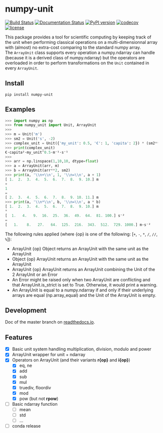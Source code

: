 # numpy-unit

[![Build Status](https://travis-ci.org/politinsa/numpy-unit.svg?branch=master)](https://travis-ci.org/politinsa/numpy-unit)
[![Documentation Status](https://readthedocs.org/projects/numpy-unit/badge/?version=latest)](https://numpy-unit.readthedocs.io/en/latest/?badge=latest)
[![PyPI version](https://badge.fury.io/py/numpy-unit.svg)](https://badge.fury.io/py/numpy-unit)
[![codecov](https://codecov.io/gh/politinsa/numpy-unit/branch/master/graph/badge.svg)](https://codecov.io/gh/politinsa/numpy-unit)
[![license](https://img.shields.io/badge/license-Unlicense-blue)](https://github.com/politinsa/numpy-unit/blob/master/LICENSE)


This package provides a tool for scientific computing by keeping track of the unit when performing classical operations on a multi-dimensionnal array with (almost) no extra-cost comparing to the standard numpy array.  
The `ArrayUnit` class supports every operation a numpy.ndarray can handle (because it is a derived class of numpy.ndarray) but the operators are overloaded in order to perform transformations on the `Unit` contained in every `ArrayUnit`.

## Install

    pip install numpy-unit

## Examples

```python
>>> import numpy as np
>>> from numpy_unit import Unit, ArrayUnit
>>> 
>>> m = Unit('m')
>>> sm2 = Unit('s', -2)
>>> complex_unit = Unit({'my_unit': 0.5, '€': 1, 'capita': 2}) * (sm2**0.5) / m
>>> print(complex_unit)
€·capita²·my_unit^0.5·m⁻¹·s⁻¹
>>>
>>> arr = np.linspace(1,10,10, dtype=float)
>>> a = ArrayUnit(arr, m)
>>> b = ArrayUnit(arr**2, sm2)
>>> print(a, '\\n+\\n', 1, '\\n=\\n', a + 1)
[ 1.  2.  3.  4.  5.  6.  7.  8.  9. 10.] m
+
1 
=
[ 2.  3.  4.  5.  6.  7.  8.  9. 10. 11.] m
>>> print(a, '\\n*\\n', b, '\\n=\\n', a * b)
[ 1.  2.  3.  4.  5.  6.  7.  8.  9. 10.] m
*
[  1.   4.   9.  16.  25.  36.  49.  64.  81. 100.] s⁻²
=
[   1.    8.   27.   64.  125.  216.  343.  512.  729. 1000.] m·s⁻²
```

The following rules applied (where {op} is one of the following: [``+``, ``-``, ``*``, ``/``, ``//``, ``%``]):  

* ArrayUnit {op} Object returns an ArrayUnit with the same unit as the ArrayUnit
* Object {op} ArrayUnit returns an ArrayUnit with the same unit as the ArrayUnit
* ArrayUnit {op} ArrayUnit returns an ArrayUnit combining the Unit of the 2 ArrayUnit or an Error
* An Error might be raised only when two ArrayUnit are conflicting and that ArrayUnit.is_strict is set to True. Otherwise, it would print a warning.
* An ArrayUnit is equal to a numpy.ndarray if and only if their underlying arrays are equal (np.array_equal) and the Unit of the ArrayUnit is empty.

## Development
Doc of the master branch on [readthedocs.io](https://numpy-unit.readthedocs.io/en/latest/).

## Features
- [x] Basic unit system handling multiplication, division, modulo and power
- [x] ArrayUnit wrapper for unit + ndarray
- [x] Operators on ArrayUnit (and their variants __r{op}__ and __i{op}__)
     - [x] eq, ne
     - [x] add
     - [x] sub
     - [x] mul
     - [x] truediv, floordiv
     - [x] mod
     - [x] pow (but not __rpow__)
- [ ] Basic ndarray function
     - [ ] mean
     - [ ] std
     - [ ] ...
- [ ] conda release

